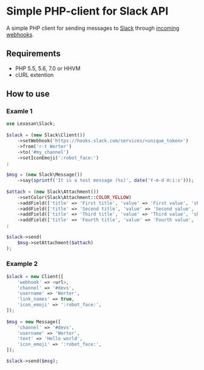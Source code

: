 # Simple PHP-client for Slack API

A simple PHP client for sending messages to [Slack](https://slack.com) through [incoming webhooks](https://api.slack.com/incoming-webhooks).

## Requirements

* PHP 5.5, 5.6, 7.0 or HHVM
* cURL extention

## How to use

### Examle 1

```php
use Lexasan\Slack;
 
$slack = (new Slack\Client())
    ->setWebhook('https://hooks.slack.com/services/<unique_token>')
    ->from('r-t Werter')
    ->to('#my_channel')
    ->setIconEmoji(':robot_face:')
;
 
$msg = (new Slack\Message())
    ->say(sprintf('It is a test message (%s)', date('Y-m-d H:i:s')));
 
$attach = (new Slack\Attachment())
    ->setColor(Slack\Attachment::COLOR_YELLOW)
    ->addField(['title' => 'First title', 'value' => 'First value', 'short' => true])
    ->addField(['title' => 'Second title', 'value' => 'Second value', 'short' => true])
    ->addField(['title' => 'Third title', 'value' => 'Third value', 'short' => true])
    ->addField(['title' => 'Fourth title', 'value' => 'Fourth value', 'short' => true])
;
 
$slack->send(
    $msg->setAttachment($attach)
);
```

### Example 2

```php
$slack = new Client([
    'webhook' => <url>,
    'channel' => '#devs',
    'username' => 'Werter',
    'link_names' => true,
    'icon_emoji' => ':robot_face:',
]);
    
$msg = new Message([
    'channel' => '#devs',
    'username' => 'Werter',
    'text' => 'Hello world',
    'icon_emoji' => ':robot_face:',
]);

$slack->send($msg);
```
